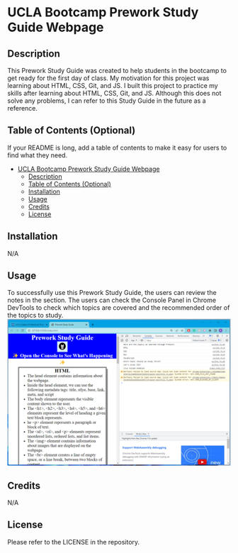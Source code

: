 # UCLA Bootcamp Prework Study Guide Webpage

## Description

This Prework Study Guide was created to help students in the bootcamp to get ready for the first day of class. 
My motivation for this project was learning about HTML, CSS, Git, and JS.
I built this project to practice my skills after learning about HTML, CSS, Git, and JS.
Although this does not solve any problems, I can refer to this Study Guide in the future as a reference. 

## Table of Contents (Optional)

If your README is long, add a table of contents to make it easy for users to find what they need.

- [UCLA Bootcamp Prework Study Guide Webpage](#ucla-bootcamp-prework-study-guide-webpage)
  - [Description](#description)
  - [Table of Contents (Optional)](#table-of-contents-optional)
  - [Installation](#installation)
  - [Usage](#usage)
  - [Credits](#credits)
  - [License](#license)

## Installation

N/A

## Usage

To successfully use this Prework Study Guide, the users can review the notes in the section.
The users can check the Console Panel in  Chrome DevTools to check which topics are covered and the recommended order of the topics to study. 
![alt text](assets/images/screenshot.png)

## Credits

N/A

## License

Please refer to the LICENSE in the repository. 

